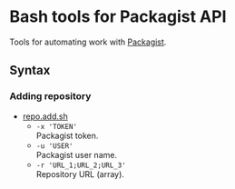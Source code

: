 # Bash tools for Packagist API

Tools for automating work with [Packagist](https://packagist.org/).

## Syntax

### Adding repository

- [repo.add.sh](repo.add.sh)
  - `-x 'TOKEN'`  
    Packagist token.
  - `-u 'USER'`  
    Packagist user name.
  - `-r 'URL_1;URL_2;URL_3'`  
    Repository URL (array).
